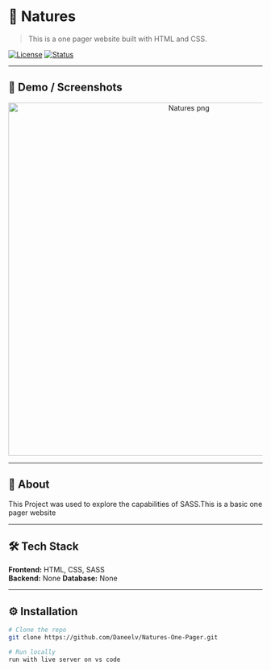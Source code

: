 # 🚀 Natures

> This is a one pager website built with HTML and CSS.

[![License](https://img.shields.io/badge/license-MIT-blue.svg)](LICENSE)
[![Status](https://img.shields.io/badge/status-repo%20only-active.svg)]()

---

## 📸 Demo / Screenshots

<p align="center">
  <img src="docs/Natures.png" alt="Natures png" width="700">
</p>

---

## 📜 About

This Project was used to explore the capabilities of SASS.This is a basic one pager website

---

## 🛠 Tech Stack

**Frontend:** HTML, CSS, SASS  
**Backend:** None
**Database:** None

---

## ⚙️ Installation

```bash
# Clone the repo
git clone https://github.com/Daneelv/Natures-One-Pager.git

# Run locally
run with live server on vs code
```
